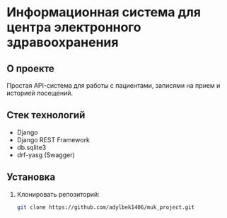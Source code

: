 # Информационная система для центра электронного здравоохранения

## О проекте
Простая API-система для работы с пациентами, записями на прием и историей посещений.

## Стек технологий
- Django
- Django REST Framework
- db.sqlite3
- drf-yasg (Swagger)

## Установка
1. Клонировать репозиторий:
   ```sh
   git clone https://github.com/adylbek1406/muk_project.git
  
